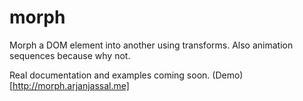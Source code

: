 # morph
Morph a DOM element into another using transforms. Also animation sequences because why not.

Real documentation and examples coming soon.
(Demo)[http://morph.arjanjassal.me]
